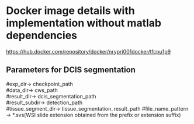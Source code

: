# Docker image details with implementation without matlab dependencies

https://hub.docker.com/repository/docker/nrypri001docker/tfcpu1p9

## Parameters for DCIS segmentation

#exp_dir-> checkpoint_path                        
#data_dir-> cws_path                               
#result_dir-> dcis_segmentation_path                                    
#result_subdir-> detection_path                                     
#tissue_segment_dir-> tissue_segmentation_result_path
#file_name_pattern -> *.svs(WSI slide extension obtained from the prefix or extension suffix)
